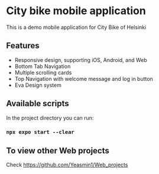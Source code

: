 # City bike mobile application
This is a demo mobile application for City Bike of Helsinki

## Features
- Responsive design, supporting iOS, Android, and Web
- Bottom Tab Navigation
- Multiple scrolling cards
- Top Navigation with welcome message and log in button
- Eva Design system

## Available scripts
In the project directory you can run:

### `npx expo start --clear`

## To view other Web projects

Check <https://github.com/Yeasmin1/Web_projects>

